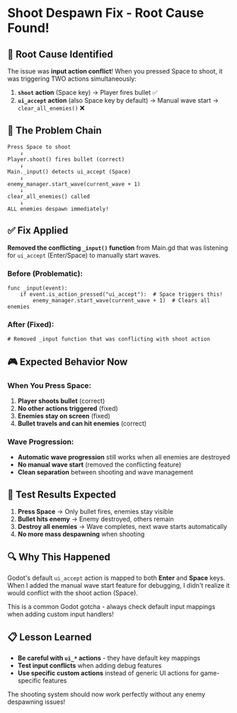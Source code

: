 # Shoot Despawn Fix - Root Cause Found!

## 🎯 **Root Cause Identified**

The issue was **input action conflict**! When you pressed Space to shoot, it was triggering TWO actions simultaneously:

1. **`shoot` action** (Space key) → Player fires bullet ✅
2. **`ui_accept` action** (also Space key by default) → Manual wave start → `clear_all_enemies()` ❌

## 🔧 **The Problem Chain**

```
Press Space to shoot
    ↓
Player.shoot() fires bullet (correct)
    ↓
Main._input() detects ui_accept (Space)
    ↓
enemy_manager.start_wave(current_wave + 1)
    ↓
clear_all_enemies() called
    ↓
ALL enemies despawn immediately!
```

## ✅ **Fix Applied**

**Removed the conflicting `_input()` function** from Main.gd that was listening for `ui_accept` (Enter/Space) to manually start waves.

### **Before (Problematic):**
```gdscript
func _input(event):
    if event.is_action_pressed("ui_accept"):  # Space triggers this!
        enemy_manager.start_wave(current_wave + 1)  # Clears all enemies
```

### **After (Fixed):**
```gdscript
# Removed _input function that was conflicting with shoot action
```

## 🎮 **Expected Behavior Now**

### **When You Press Space:**
1. **Player shoots bullet** (correct)
2. **No other actions triggered** (fixed)
3. **Enemies stay on screen** (fixed)
4. **Bullet travels and can hit enemies** (correct)

### **Wave Progression:**
- **Automatic wave progression** still works when all enemies are destroyed
- **No manual wave start** (removed the conflicting feature)
- **Clean separation** between shooting and wave management

## 🚀 **Test Results Expected**

1. **Press Space** → Only bullet fires, enemies stay visible
2. **Bullet hits enemy** → Enemy destroyed, others remain
3. **Destroy all enemies** → Wave completes, next wave starts automatically
4. **No more mass despawning** when shooting

## 🔍 **Why This Happened**

Godot's default `ui_accept` action is mapped to both **Enter** and **Space** keys. When I added the manual wave start feature for debugging, I didn't realize it would conflict with the shoot action (Space).

This is a common Godot gotcha - always check default input mappings when adding custom input handlers!

## 📋 **Lesson Learned**

- **Be careful with `ui_*` actions** - they have default key mappings
- **Test input conflicts** when adding debug features
- **Use specific custom actions** instead of generic UI actions for game-specific features

The shooting system should now work perfectly without any enemy despawning issues!
